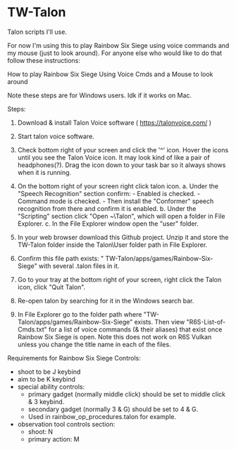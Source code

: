 # TW-Talon
 Talon scripts I'll use. 

For now I'm using this to play Rainbow Six Siege using voice commands and my mouse (just to look around). For anyone else who would like to do that follow these instructions:

How to play Rainbow Six Siege Using Voice Cmds and a Mouse to look around

Note these steps are for Windows users. Idk if it works on Mac.

Steps:
1. Download & install Talon Voice software ( https://talonvoice.com/ )
2. Start talon voice software. 
3. Check bottom right of your screen and click the '^' icon. Hover the icons until you see the Talon Voice icon. It may look kind of like a pair of headphones(?). Drag the icon down to your task bar so it always shows when it is running. 
4. On the bottom right of your screen right click talon icon. 
	a. Under the "Speech Recognition" section confirm:
		- Enabled is checked.
		- Command mode is checked.
		- Then install the "Conformer" speech recognition from there and confirm it is enabled.
	b. Under the "Scripting" section click "Open ~\Talon", which will open a folder in File Explorer.
	c. In the File Explorer window open the "user" folder.

4. In your web browser download this Github project. Unzip it and store the TW-Talon folder inside the Talon\User folder path in File Explorer.

5. Confirm this file path exists: "    TW-Talon/apps/games/Rainbow-Six-Siege" with several .talon files in it.

6. Go to your tray at the bottom right of your screen, right click the Talon icon, click "Quit Talon".

7. Re-open talon by searching for it in the Windows search bar. 

8. In File Explorer go to the folder path where "TW-Talon/apps/games/Rainbow-Six-Siege" exists. Then view "R6S-List-of-Cmds.txt" for a list of voice commands (& their aliases) that exist once Rainbow Six Siege is open. Note this does not work on R6S Vulkan unless you change the title name in each of the files.

Requirements for Rainbow Six Siege Controls:
 - shoot to be J keybind
 - aim to be K keybind
 - special ability controls:
	* primary gadget (normally middle click) should be set to middle click & 3 keybind.
	* secondary gadget (normally 3 & G) should be set to 4 & G.  
	* Used in rainbow_op_procedures.talon for example.
 - observation tool controls section:
	* shoot: N 
	* primary action: M